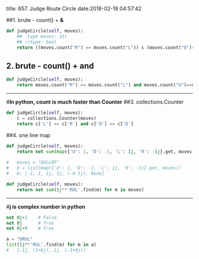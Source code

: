 title: 657. Judge Route Circle
date:2018-02-19 04:57:42

##1. brute - count() + **&**
```python
def judgeCircle(self, moves):
    ## :type moves: str
    ## :rtype: bool
    return ((moves.count("R") == moves.count("L")) & (moves.count("U")==moves.count("D")))
```

## 2. brute - count() + **and**
```python
def judgeCircle(self, moves):
    return moves.count("R") == moves.count("L") and moves.count("U")==moves.count("D")
```

- - - - --
#**In python, count is much faster than Counter**
##3. collections.Counter
```python
def judgeCircle(self, moves):
    c = collections.Counter(moves)
    return c['L'] == c['R'] and c['U'] == c['D']
```

##4. one line map
```python
def judgeCircle(self, moves):
    return not sum(map({'U': 1, 'D': -1, 'L': 1j, 'R': -1j}.get, moves))
    
#   moves = "DULLRF"
#   b = list(map({'U': 1, 'D': -1, 'L': 1j, 'R': -1j}.get, moves))
#   b: [-1, 1, 1j, 1j, (-0-1j), None]
```
```python
def judgeCircle(self, moves):
    return not sum(1j**'RUL'.find(m) for m in moves)
```
- - - 
#**j is complex number in python**
```python
not 0j+1    # False
not 0j      # True
not 0j+0    # True

a = "DRUL"
list(1j**'RUL'.find(m) for m in a)
#   [-1j, (1+0j), 1j, (-1+0j)]
```

